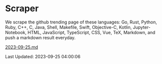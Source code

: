# Scraper

We scrape the github trending page of these languages: Go, Rust, Python, Ruby, C++, C, Java, Shell, Makefile, Swift, Objective-C, Kotlin, Jupyter-Notebook, HTML, JavaScript, TypeScript, CSS, Vue, TeX, Markdown, and push a markdown result everyday.

[2023-09-25.md](https://github.com/yangwenmai/github-trending-backup/blob/master/2023-09-25.md)

Last Updated: 2023-09-25 04:00:06